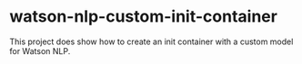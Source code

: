# watson-nlp-custom-init-container
This project does show how to create an init container with a custom model for Watson NLP.
